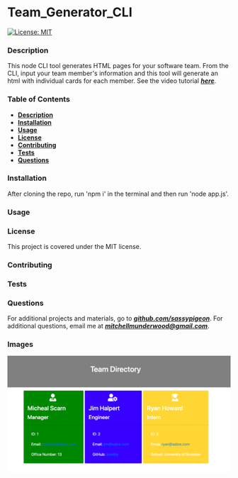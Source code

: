 # Team_Generator_CLI 
[![License: MIT](https://img.shields.io/badge/License-MIT-yellow.svg)](https://opensource.org/licenses/MIT) 
### Description 

This node CLI tool generates HTML pages for your software team. From the CLI, input your team member's information and this tool will generate an html with individual cards for each member. See the video tutorial ***[here](https://sassypigeon.github.io/Team_Generator_CLI/)***.

### Table of Contents 
- [**Description**](#Description) 
- [**Installation**](#Installation) 
- [**Usage**](#Usage) 
- [**License**](#License) 
- [**Contributing**](#Contributing) 
- [**Tests**](#Tests) 
- [**Questions**](#Questions)
### Installation 
 After cloning the repo, run 'npm i' in the terminal and then run 'node app.js'. 
### Usage 

### License 
This project is covered under the MIT license. 
### Contributing 

### Tests 

### Questions 

For additional projects and materials, go to ***[github.com/sassypigeon](https://github.com/sassypigeon)***. 
For additional questions, email me at ***mitchellmunderwood@gmail.com***. 

### Images

![app_view](./assets/app_view.png)